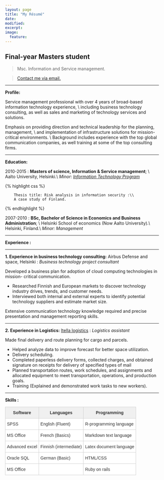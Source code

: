 ```yaml
---
layout: page
title: "My Résumé"
date:  
modified:
excerpt:
image:
  feature:
---
```


**Final-year Masters student**
------
    
> Msc. Information and Service management.
    
> [Contact me via email.](mailto:fofungi@aol.com)

------

**Profile:**

Service management professional with over 4 years of broad-based information technology experience, \\
including business technology consulting, as well as sales and marketing of technology services and solutions.

Emphasis on providing direction and technical leadership for the planning, 
management, \\
and implementation of infrastructure solutions for mission-critical environments. \\
Background includes experience with the top global communication companies, as well training at some of the top consulting firms. 

------
**Education:**

2010-2015 
: **Masters of science, Information & Service management**; \\
Aalto University, Helsinki.\\
  *Minor: [Information Technology Program](http://itpaalto.net/information-service-business/)*

{% highlight css %}

~~~~~~~~
    Thesis title: Risk analysis in information security :\\
    A case study of Finland.
~~~~~~~~

{% endhighlight %}

2007-2010
: **BSc, Bachelor of Science in Economics and Business Administration**; \\
Helsinki School of economics (Now Aalto University).\\
Helsinki, Finland.\\
    *Minor: Management*

------

**Experience :**

***

**1. Experience in business technology consulting:**
Airbus Defense and space, Helsinki 
: *Business technology project consultant*

Developed a business plan for adoption of cloud computing technologies in mission- critical communication.

* Researched Finnish and European markets to discover technology industry drives, trends, and customer needs. 
* Interviewed both internal and  external experts to identify potential technology suppliers and estimate market size.

Extensive communication technology knowledge required and precise presentation and management reporting skills.

------

**2. Experience in Logistics:**
[Itella logistics](http://www.posti.com//)
: *Logistics assistant*

Made final delivery and route planning for cargo and parcels.

* Helped analyze data to improve forecast for better space utilization.
* Delivery scheduling.
* Completed paperless delivery forms, collected charges, and obtained signature on receipts for delivery of specified types of mail
* Planned transportation routes, work schedules, and assignments and allocated equipment to meet transportation, operations, and production goals.
* Training (Explained and demonstrated work tasks to new workers).

------

**Skills :**

<style type="text/css">
.tg  {border-collapse:collapse;border-spacing:0;border-color:#ccc;margin:0px auto;}
.tg td{font-family:Arial, sans-serif;font-size:14px;padding:10px 5px;border-style:solid;border-width:1px;overflow:hidden;word-break:normal;border-color:#ccc;color:#333;background-color:#fff;}
.tg th{font-family:Arial, sans-serif;font-size:14px;font-weight:normal;padding:10px 5px;border-style:solid;border-width:1px;overflow:hidden;word-break:normal;border-color:#ccc;color:#333;background-color:#f0f0f0;}
.tg .tg-e3zv{font-weight:bold}
</style>
<table class="tg">
  <tr>
    <th class="tg-e3zv">Software</th>
    <th class="tg-e3zv">Languages</th>
    <th class="tg-e3zv">Programming</th>
  </tr>
  <tr>
    <td class="tg-031e">SPSS</td>
    <td class="tg-031e">English (Fluent)</td>
    <td class="tg-031e">R-programming language</td>
  </tr>
  <tr>
    <td class="tg-031e">MS Office</td>
    <td class="tg-031e">French (Basics)</td>
    <td class="tg-031e">Markdown text language</td>
  </tr>
  <tr>
    <td class="tg-031e">Advanced excel</td>
    <td class="tg-031e">Finnish (intermediate)</td>
    <td class="tg-031e">Latex document language</td>
  </tr>
  <tr>
    <td class="tg-031e">Oracle SQL</td>
    <td class="tg-031e">German (Basic)</td>
    <td class="tg-031e">HTML/CSS</td>
  </tr>
  <tr>
    <td class="tg-031e">MS Office</td>
    <td class="tg-031e"></td>
    <td class="tg-031e">Ruby on rails</td>
  </tr>
</table> <br>

